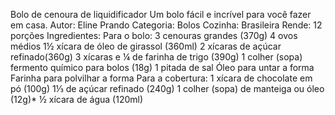 Bolo de cenoura de liquidificador
Um bolo fácil e incrível para você fazer em casa.
Autor: Eline Prando
Categoria: Bolos
Cozinha: Brasileira
Rende: 12 porções
Ingredientes:
Para o bolo:
3 cenouras grandes (370g)
4 ovos médios
1½ xícara de óleo de girassol (360ml)
2 xícaras de açúcar refinado(360g)
3 xícaras e ¼ de farinha de trigo (390g)
1 colher (sopa) fermento químico para bolos (18g)
1 pitada de sal
Óleo para untar a forma
Farinha para polvilhar a forma
Para a cobertura:
1 xícara de chocolate em pó (100g)
1⅓ de açúcar refinado (240g)
1 colher (sopa) de manteiga ou óleo (12g)*
½ xícara de água (120ml)
